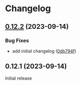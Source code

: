 # Changelog

## [0.12.2](https://github.com/mhatzl/evident/compare/v0.12.1...v0.12.2) (2023-09-14)


### Bug Fixes

* add initial changelog ([0db794f](https://github.com/mhatzl/evident/commit/0db794f0d53d68aa7d0d4bf2239e2e76e4fa5327))

## 0.12.1 (2023-09-14)

Initial release
